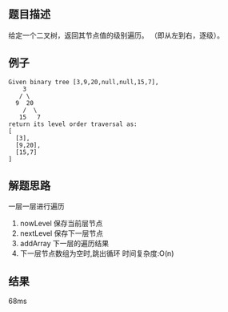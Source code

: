 ## 题目描述

给定一个二叉树，返回其节点值的级别遍历。 （即从左到右，逐级）。

## 例子
```
Given binary tree [3,9,20,null,null,15,7],
    3
   / \
  9  20
    /  \
   15   7
return its level order traversal as:
[
  [3],
  [9,20],
  [15,7]
]
```
## 解题思路

一层一层进行遍历
1. nowLevel 保存当前层节点
2. nextLevel 保存下一层节点
3. addArray 下一层的遍历结果
4. 下一层节点数组为空时,跳出循环
时间复杂度:O(n)

## 结果

68ms